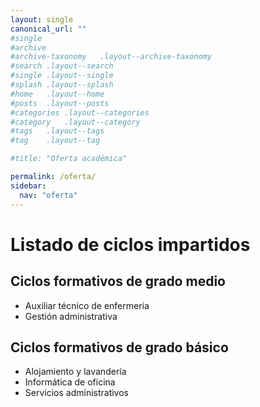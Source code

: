 ```yaml
---
layout: single
canonical_url: ""
#single
#archive
#archive-taxonomy	.layout--archive-taxonomy
#search	.layout--search
#single	.layout--single
#splash	.layout--splash
#home	.layout--home
#posts	.layout--posts
#categories	.layout--categories
#category	.layout--category
#tags	.layout--tags
#tag	.layout--tag

#title: "Oferta académica"

permalink: /oferta/
sidebar:
  nav: "oferta"
---
```

# Listado de ciclos impartidos
## Ciclos formativos de grado medio
* Auxiliar técnico de enfermería
* Gestión administrativa

## Ciclos formativos de grado básico
* Alojamiento y lavandería
* Informática de oficina
* Servicios administrativos

